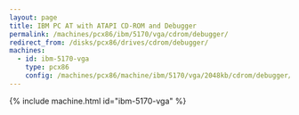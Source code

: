 ```yaml
---
layout: page
title: IBM PC AT with ATAPI CD-ROM and Debugger
permalink: /machines/pcx86/ibm/5170/vga/cdrom/debugger/
redirect_from: /disks/pcx86/drives/cdrom/debugger/
machines:
  - id: ibm-5170-vga
    type: pcx86
    config: /machines/pcx86/machine/ibm/5170/vga/2048kb/cdrom/debugger/machine.xml
---
```


{% include machine.html id="ibm-5170-vga" %}
